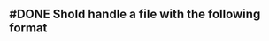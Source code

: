 ## #DONE Shold handle a file with the following format
<!-- #task -->
<!-- created:2023-09-12T13:05:36.062Z task-id:6lshu group:"Ungrouped Tasks" story-id:Import-tasks order:50 completed:2023-10-01T17:34:03.911Z -->
